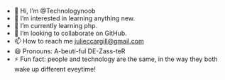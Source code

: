 - 👋 Hi, I’m @Technologynoob
- 👀 I’m interested in learning anything new.
- 🌱 I’m currently learning php.
- 💞️ I’m looking to collaborate on GitHub.
- 📫 How to reach me julieccargill@gmail.com
- 😄 Pronouns: A-beuti-ful DE-Zass-teR
- ⚡ Fun fact: people and technology are the same, in the way they both wake up different eveytime!

<!---
Technologynoob/Technologynoob is a ✨ special ✨ repository because its `README.md` (this file) appears on your GitHub profile.
You can click the Preview link to take a look at your changes.
--->
